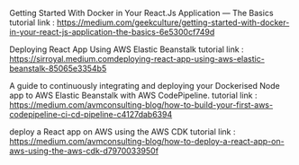Getting Started With Docker in Your React.Js Application — The Basics
     tutorial link : https://medium.com/geekculture/getting-started-with-docker-in-your-react-js-application-the-basics-6e5300cf749d

Deploying React App Using AWS Elastic Beanstalk
   tutorial link : 
   https://sirroyal.medium.comdeploying-react-app-using-aws-elastic-beanstalk-85065e3354b5

A guide to continuously integrating and deploying your Dockerised Node app to AWS Elastic Beanstalk with AWS CodePipeline.
     tutorial link :  https://medium.com/avmconsulting-blog/how-to-build-your-first-aws-codepipeline-ci-cd-pipeline-c4127dab6394

deploy a React app on AWS using the AWS CDK
     tutorial link :  https://medium.com/avmconsulting-blog/how-to-deploy-a-react-app-on-aws-using-the-aws-cdk-d7970033950f
